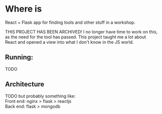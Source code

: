 # Where is
React + Flask app for finding tools and other stuff in a workshop.

THIS PROJECT HAS BEEN ARCHIVED!
I no longer have time to work on this, as the need for the tool has passed. This project taught me a lot about React and opened a view into what I don't know in the JS world.

## Running:
TODO

## Architecture
TODO but probably something like: \
Front end: nginx > flask > reactjs \
Back end: flask > mongodb
